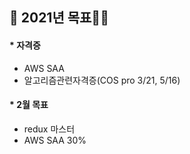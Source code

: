 ## :seedling: 2021년 목표:woman_farmer:



#### *  자격증

* AWS SAA
* 알고리즘관련자격증(COS pro 3/21, 5/16)



#### * 2월 목표

* redux 마스터 
* AWS SAA 30%

